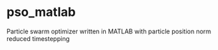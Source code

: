 # pso_matlab
Particle swarm optimizer written in MATLAB with particle position norm reduced timestepping
